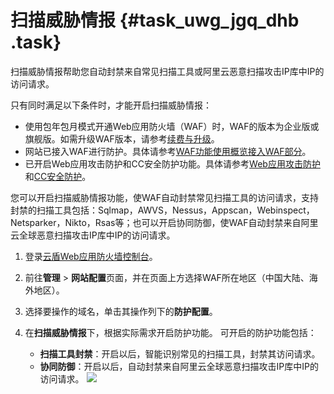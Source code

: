# 扫描威胁情报 {#task_uwg_jgq_dhb .task}

扫描威胁情报帮助您自动封禁来自常见扫描工具或阿里云恶意扫描攻击IP库中IP的访问请求。

只有同时满足以下条件时，才能开启扫描威胁情报：

-   使用包年包月模式开通Web应用防火墙（WAF）时，WAF的版本为企业版或旗舰版。如需升级WAF版本，请参考[续费与升级](../../../../../cn.zh-CN/产品定价/续费与升级.md#)。
-   网站已接入WAF进行防护。具体请参考[WAF功能使用概览接入WAF部分](cn.zh-CN/用户指南/WAF功能使用概览.md#implement)。
-   已开启Web应用攻击防护和CC安全防护功能。具体请参考[Web应用攻击防护](cn.zh-CN/用户指南/防护配置/Web应用攻击防护.md#)和[CC安全防护](cn.zh-CN/用户指南/防护配置/CC安全防护.md#)。

您可以开启扫描威胁情报功能，使WAF自动封禁常见扫描工具的访问请求，支持封禁的扫描工具包括：Sqlmap，AWVS，Nessus，Appscan，Webinspect，Netsparker，Nikto，Rsas等；也可以开启协同防御，使WAF自动封禁来自阿里云全球恶意扫描攻击IP库中IP的访问请求。

1.  登录[云盾Web应用防火墙控制台](https://yundun.console.aliyun.com/?p=waf)。 
2.  前往**管理** \> **网站配置**页面，并在页面上方选择WAF所在地区（中国大陆、海外地区）。 
3.  选择要操作的域名，单击其操作列下的**防护配置**。 
4.  在**扫描威胁情报**下，根据实际需求开启防护功能。 可开启的防护功能包括：

    -   **扫描工具封禁**：开启以后，智能识别常见的扫描工具，封禁其访问请求。
    -   **协同防御**：开启以后，自动封禁来自阿里云全球恶意扫描攻击IP库中IP的访问请求。
    ![](http://static-aliyun-doc.oss-cn-hangzhou.aliyuncs.com/assets/img/145406/155307029741178_zh-CN.png)


